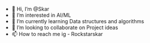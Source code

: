 - 👋 Hi, I’m @Skar
- 👀 I’m interested in AI/ML
- 🌱 I’m currently learning Data structures and algorithms
- 💞️ I’m looking to collaborate on Project ideas
- 📫 How to reach me ig - Rockstarskar

<!---
Aredthsanchez/Aredthsanchez is a ✨ special ✨ repository because its `README.md` (this file) appears on your GitHub profile.
You can click the Preview link to take a look at your changes.
--->
